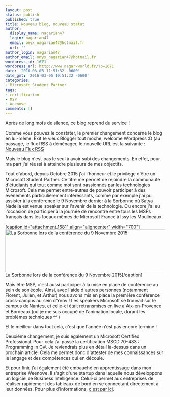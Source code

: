 ```yaml
---
layout: post
status: publish
published: true
title: Nouveau blog, nouveau statut
author:
  display_name: nagarian47
  login: nagarian47
  email: onyx_nagarian47@hotmail.fr
  url: ''
author_login: nagarian47
author_email: onyx_nagarian47@hotmail.fr
wordpress_id: 1671
wordpress_url: http://www.nagar-world.fr/?p=1671
date: '2016-03-05 11:51:32 -0600'
date_gmt: '2016-03-05 10:51:32 -0600'
categories:
- Microsoft Student Partner
tags:
- certification
- MSP
- Weenove
comments: []
---
```

<p>Après de long mois de silence, ce blog reprend du service !</p>
<p>Comme vous pouvez le constater, le premier changement concerne le blog en lui-même. Exit le vieux Blogger tout moche, welcome Wordpress :D (au passage, le flux RSS à déménager, le nouvelle URL est la suivante : <a href="http://www.nagar-world.fr/feed/" target="_blank">Nouveau Flux RSS</a></p>
<p>Mais le blog n'est pas le seul à avoir subi des changements. En effet, pour ma part j'ai réussi à atteindre plusieurs de mes objectifs.</p>
<p><!--more-->Tout d'abord, depuis Octobre 2015 j'ai l'honneur et le privilège d'être un Microsoft Student Partner. Ce titre me permet de rejoindre la communauté d'étudiants qui tout comme moi sont passionnés par les technologies Microsoft. Cela me permet entre-autres de pouvoir participer à des évènements particulièrement intéressants, comme par exemple j'ai pu assister à la conférence le 9 Novembre dernier à la Sorbonne où Satya Nadella est venue speaker sur l'avenir de la technologie. Ou encore j'ai eu l'occasion de participer à la journée de rencontre entre tous les MSPs français dans les locaux mêmes de Microsoft France à Issy les Moulineaux.</p>
<p>[caption id="attachment_1681" align="aligncenter" width="700"]<img class="size-large wp-image-1681" src="http://www.nagar-world.fr/wp-content/uploads/2016/02/WP_20151109_15_01_56_Panorama-1024x198.jpg" alt="La Sorbonne lors de la conférence du 9 Novembre 2015" width="700" height="135" /> La Sorbonne lors de la conférence du 9 Novembre 2015[/caption]</p>
<p>Mais être MSP, c'est aussi participer à la mise en place de conférence au sein de son école. Ainsi, avec l'aide d'autres personnes (notamment Florent, Julien, et Arthur) nous avons mis en place la première conférence cross-campus au sein d'Ynov ! Les speakers Microsoft se trouvait sur le campus de Nantes, et celle-ci était retransmises en live à Aix-en-Provence et Bordeaux (où je me suis occupé de l'animation locale, durant les problèmes techniques ^^ )</p>
<p>Et le meilleur dans tout cela, c'est que l'année n'est pas encore terminé !</p>
<p>Deuxième changement, je suis également un Microsoft Certified Professional. Pour cela j'ai passé la certification MSCD 70-483 : Programming in C#. Je reviendrais plus en détail là-dessus dans un prochain article. Cela me permet donc d'attester de mes connaissances sur le langage et des compétences qui en découle.</p>
<p>Et pour finir, j'ai également été embauché en apprentissage dans mon entreprise Weenove. Il s'agit d'une startup dans laquelle nous développons un logiciel de Business Intelligence. Celui-ci permet aux entreprises de réaliser rapidement des tableaux de bord en se connectant directement à leur données. Pour plus d'informations, <a href="http://www.weenove.fr/biwee" target="_blank">c'est par ici</a>.</p>
